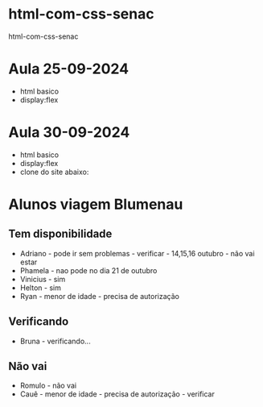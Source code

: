 # html-com-css-senac
html-com-css-senac

# Aula 25-09-2024
* html basico 
* display:flex

# Aula 30-09-2024
* html basico 
* display:flex
* clone do site abaixo:

# Alunos viagem Blumenau
## Tem disponibilidade
* Adriano - pode ir sem problemas - verificar - 14,15,16 outubro -  não vai estar
* Phamela - nao pode no dia 21 de outubro
* Vinicius - sim
* Helton - sim
* Ryan - menor de idade - precisa de autorização

## Verificando 
* Bruna - verificando...

## Não vai
* Romulo - não vai
* Cauê - menor de idade - precisa de autorização - verificar













